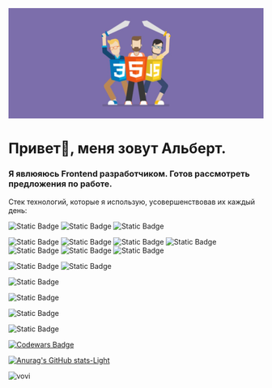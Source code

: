 
!['Header](https://github.com/Ddyadz01/Ddyadz01/blob/main/assets/Desktop_241207_1939.jpg)

<h1>Привет👋, меня зовут Альберт.</h1>
<h3>Я явлюяюсь Frontend разработчиком. Готов рассмотреть предложения по работе.</h3>

Стек технологий, которые я использую, усовершенствовав их каждый день:

![Static Badge](https://img.shields.io/badge/-html-161623?style=for-the-badge&logo=html5)
![Static Badge](https://img.shields.io/badge/-CSS-161623?style=for-the-badge&logo=CSS3)
![Static Badge](https://img.shields.io/badge/-javascript-161623?style=for-the-badge&logo=javascript)


![Static Badge](https://img.shields.io/badge/-Vite-161623?style=for-the-badge&logo=vite)
![Static Badge](https://img.shields.io/badge/-React-161623?style=for-the-badge&logo=react)
![Static Badge](https://img.shields.io/badge/-Redux-161623?style=for-the-badge&logo=Redux)
![Static Badge](https://img.shields.io/badge/-axios-161623?style=for-the-badge&logo=axios)
![Static Badge](https://img.shields.io/badge/-React%20Query%20|%20Tanstack%20Query-161623?style=for-the-badge&logo=ReactQuery)
![Static Badge](https://img.shields.io/badge/-React%20Hook%20Form-161623?style=for-the-badge&logo=ReactHookForm)
![Static Badge](https://img.shields.io/badge/-React%20Router-161623?style=for-the-badge&logo=reactrouter)



![Static Badge](https://img.shields.io/badge/-Sass-161623?style=for-the-badge&logo=sass)
![Static Badge](https://img.shields.io/badge/-Tailwind%20css-161623?style=for-the-badge&logo=tailwindcss)

![Static Badge](https://img.shields.io/badge/-Lucide-161623?style=for-the-badge&logo=lucide)

![Static Badge](https://img.shields.io/badge/-MongoDB-161623?style=for-the-badge&logo=mongodb)

![Static Badge](https://img.shields.io/badge/-Github-161623?style=for-the-badge&logo=Github)

![Static Badge](https://img.shields.io/badge/-Webstorm-161623?style=for-the-badge&logo=webstorm)

[![Codewars Badge](https://www.codewars.com/users/Ddyadz01/badges/large)](https://www.codewars.com/users/Ddyadz01)

 <!-- Темная тема -->
<!-- [![Anurag's GitHub stats-Dark](https://github-readme-stats.vercel.app/api?username=ddyadz01&show_icons=true&locale=ru&count_private=true&bg_color=161623&title_color=fff&border_color=fff&custom_title=Моя%20статистика%20Github:&text_color=fff&icon_color=fff)](https://github.com/ddyadz01/github-readme-stats#gh-dark-mode-only) -->

 <!-- Светлая тема -->
[![Anurag's GitHub stats-Light](https://github-readme-stats.vercel.app/api?username=ddyadz01&show_owner=true&show_icons=true&bg_color=161623&hide_border=true&custom_title=Моя%20статистика%20Github:&text_color=fff&icon_color=fff&title_color=fff)](https://github.com/anuraghazra/github-readme-stats#gh-light-mode-only)

<img src="https://github-readme-stats.vercel.app/api/top-langs?username=ddyadz01&show_icons=true&bg_color=161623&text_color=fff&title_color=fff&hide_border=true&theme=light" alt="vovi" />


<!-- [![Readme Card](https://github-readme-stats.vercel.app/api/pin/?username=ddyadz01&repo=domit-tut)](https://github.com/ddyadz01/domit-tut) -->
